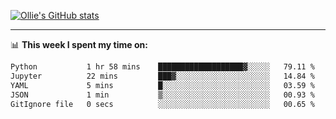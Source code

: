 <!--
**icedpanda/icedpanda** is a ✨ _special_ ✨ repository because its `README.md` (this file) appears on your GitHub profile.

Here are some ideas to get you started:

- 🔭 I’m currently working on ...
- 🌱 I’m currently learning ...
- 👯 I’m looking to collaborate on ...
- 🤔 I’m looking for help with ...
- 💬 Ask me about ...
- 📫 How to reach me: ...
- 😄 Pronouns: ...
- ⚡ Fun fact: ...
-->
[![Ollie's GitHub stats](https://github-readme-stats-icedpanda.vercel.app/api?username=icedpanda&count_private=true&show_icons=true)](https://github.com/icedpanda)

---
📊 **This week I spent my time on:**
<!--START_SECTION:waka-->

```txt
Python           1 hr 58 mins    ███████████████████▓░░░░░   79.11 %
Jupyter          22 mins         ███▓░░░░░░░░░░░░░░░░░░░░░   14.84 %
YAML             5 mins          █░░░░░░░░░░░░░░░░░░░░░░░░   03.59 %
JSON             1 min           ▒░░░░░░░░░░░░░░░░░░░░░░░░   00.93 %
GitIgnore file   0 secs          ░░░░░░░░░░░░░░░░░░░░░░░░░   00.65 %
```

<!--END_SECTION:waka-->

